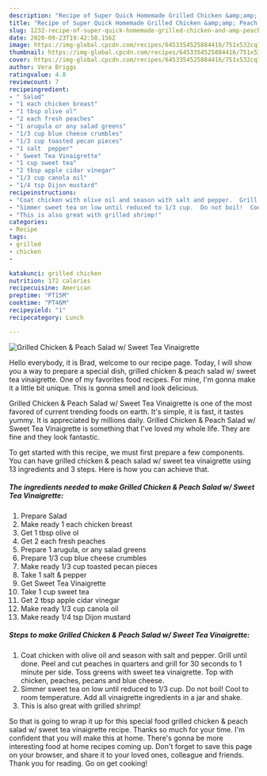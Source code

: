 ```yaml
---
description: "Recipe of Super Quick Homemade Grilled Chicken &amp;amp; Peach Salad w/ Sweet Tea Vinaigrette"
title: "Recipe of Super Quick Homemade Grilled Chicken &amp;amp; Peach Salad w/ Sweet Tea Vinaigrette"
slug: 1232-recipe-of-super-quick-homemade-grilled-chicken-and-amp-peach-salad-w-sweet-tea-vinaigrette
date: 2020-09-23T19:42:58.156Z
image: https://img-global.cpcdn.com/recipes/6453354525884416/751x532cq70/grilled-chicken-peach-salad-w-sweet-tea-vinaigrette-recipe-main-photo.jpg
thumbnail: https://img-global.cpcdn.com/recipes/6453354525884416/751x532cq70/grilled-chicken-peach-salad-w-sweet-tea-vinaigrette-recipe-main-photo.jpg
cover: https://img-global.cpcdn.com/recipes/6453354525884416/751x532cq70/grilled-chicken-peach-salad-w-sweet-tea-vinaigrette-recipe-main-photo.jpg
author: Vera Briggs
ratingvalue: 4.8
reviewcount: 7
recipeingredient:
- " Salad"
- "1 each chicken breast"
- "1 tbsp olive ol"
- "2 each fresh peaches"
- "1 arugula or any salad greens"
- "1/3 cup blue cheese crumbles"
- "1/3 cup toasted pecan pieces"
- "1 salt  pepper"
- " Sweet Tea Vinaigrette"
- "1 cup sweet tea"
- "2 tbsp apple cidar vinegar"
- "1/3 cup canola oil"
- "1/4 tsp Dijon mustard"
recipeinstructions:
- "Coat chicken with olive oil and season with salt and pepper.  Grill until done.  Peel and cut peaches in quarters and grill for 30 seconds to 1 minute per side.  Toss greens with sweet tea vinaigrette.  Top with chicken, peaches, pecans and blue cheese."
- "Simmer sweet tea on low until reduced to 1/3 cup.  Do not boil!  Cool to room temperature.  Add all vinaigrette ingredients in a jar and shake."
- "This is also great with grilled shrimp!"
categories:
- Recipe
tags:
- grilled
- chicken
- 

katakunci: grilled chicken  
nutrition: 172 calories
recipecuisine: American
preptime: "PT15M"
cooktime: "PT46M"
recipeyield: "1"
recipecategory: Lunch

---
```



![Grilled Chicken &amp; Peach Salad w/ Sweet Tea Vinaigrette](https://img-global.cpcdn.com/recipes/6453354525884416/751x532cq70/grilled-chicken-peach-salad-w-sweet-tea-vinaigrette-recipe-main-photo.jpg)

Hello everybody, it is Brad, welcome to our recipe page. Today, I will show you a way to prepare a special dish, grilled chicken &amp; peach salad w/ sweet tea vinaigrette. One of my favorites food recipes. For mine, I'm gonna make it a little bit unique. This is gonna smell and look delicious.

Grilled Chicken &amp; Peach Salad w/ Sweet Tea Vinaigrette is one of the most favored of current trending foods on earth. It's simple, it is fast, it tastes yummy. It is appreciated by millions daily. Grilled Chicken &amp; Peach Salad w/ Sweet Tea Vinaigrette is something that I've loved my whole life. They are fine and they look fantastic.




To get started with this recipe, we must first prepare a few components. You can have grilled chicken &amp; peach salad w/ sweet tea vinaigrette using 13 ingredients and 3 steps. Here is how you can achieve that.

<!--inarticleads1-->

##### The ingredients needed to make Grilled Chicken &amp; Peach Salad w/ Sweet Tea Vinaigrette:

1. Prepare  Salad
1. Make ready 1 each chicken breast
1. Get 1 tbsp olive ol
1. Get 2 each fresh peaches
1. Prepare 1 arugula, or any salad greens
1. Prepare 1/3 cup blue cheese crumbles
1. Make ready 1/3 cup toasted pecan pieces
1. Take 1 salt &amp; pepper
1. Get  Sweet Tea Vinaigrette
1. Take 1 cup sweet tea
1. Get 2 tbsp apple cidar vinegar
1. Make ready 1/3 cup canola oil
1. Make ready 1/4 tsp Dijon mustard




<!--inarticleads2-->

##### Steps to make Grilled Chicken &amp; Peach Salad w/ Sweet Tea Vinaigrette:

1. Coat chicken with olive oil and season with salt and pepper.  Grill until done.  Peel and cut peaches in quarters and grill for 30 seconds to 1 minute per side.  Toss greens with sweet tea vinaigrette.  Top with chicken, peaches, pecans and blue cheese.
1. Simmer sweet tea on low until reduced to 1/3 cup.  Do not boil!  Cool to room temperature.  Add all vinaigrette ingredients in a jar and shake.
1. This is also great with grilled shrimp!




So that is going to wrap it up for this special food grilled chicken &amp; peach salad w/ sweet tea vinaigrette recipe. Thanks so much for your time. I'm confident that you will make this at home. There's gonna be more interesting food at home recipes coming up. Don't forget to save this page on your browser, and share it to your loved ones, colleague and friends. Thank you for reading. Go on get cooking!
